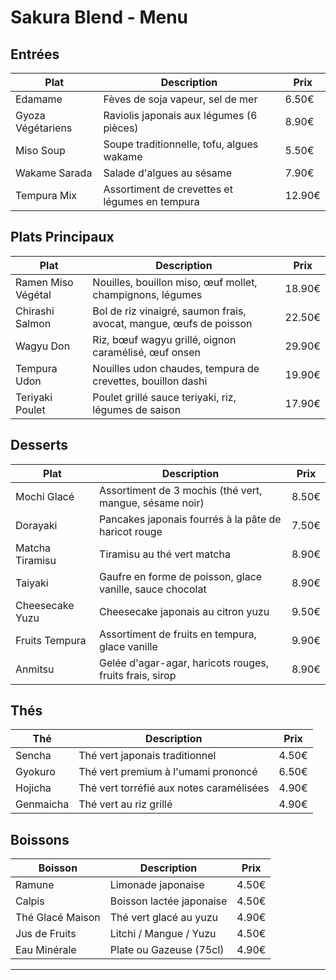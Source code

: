 # Sakura Blend - Menu

## Entrées

| Plat | Description | Prix |
|------|-------------|------|
| Edamame | Fèves de soja vapeur, sel de mer | 6.50€ |
| Gyoza Végétariens | Raviolis japonais aux légumes (6 pièces) | 8.90€ |
| Miso Soup | Soupe traditionnelle, tofu, algues wakame | 5.50€ |
| Wakame Sarada | Salade d'algues au sésame | 7.90€ |
| Tempura Mix | Assortiment de crevettes et légumes en tempura | 12.90€ |

## Plats Principaux

| Plat | Description | Prix |
|------|-------------|------|
| Ramen Miso Végétal | Nouilles, bouillon miso, œuf mollet, champignons, légumes | 18.90€ |
| Chirashi Salmon | Bol de riz vinaigré, saumon frais, avocat, mangue, œufs de poisson | 22.50€ |
| Wagyu Don | Riz, bœuf wagyu grillé, oignon caramélisé, œuf onsen | 29.90€ |
| Tempura Udon | Nouilles udon chaudes, tempura de crevettes, bouillon dashi | 19.90€ |
| Teriyaki Poulet | Poulet grillé sauce teriyaki, riz, légumes de saison | 17.90€ |

## Desserts

| Plat | Description | Prix |
|------|-------------|------|
| Mochi Glacé | Assortiment de 3 mochis (thé vert, mangue, sésame noir) | 8.50€ |
| Dorayaki | Pancakes japonais fourrés à la pâte de haricot rouge | 7.50€ |
| Matcha Tiramisu | Tiramisu au thé vert matcha | 8.90€ |
| Taiyaki | Gaufre en forme de poisson, glace vanille, sauce chocolat | 8.90€ |
| Cheesecake Yuzu | Cheesecake japonais au citron yuzu | 9.50€ |
| Fruits Tempura | Assortiment de fruits en tempura, glace vanille | 9.90€ |
| Anmitsu | Gelée d'agar-agar, haricots rouges, fruits frais, sirop | 8.90€ |

## Thés

| Thé | Description | Prix |
|-----|-------------|------|
| Sencha | Thé vert japonais traditionnel | 4.50€ |
| Gyokuro | Thé vert premium à l'umami prononcé | 6.50€ |
| Hojicha | Thé vert torréfié aux notes caramélisées | 4.90€ |
| Genmaicha | Thé vert au riz grillé | 4.90€ |

## Boissons

| Boisson | Description | Prix |
|---------|-------------|------|
| Ramune | Limonade japonaise | 4.50€ |
| Calpis | Boisson lactée japonaise | 4.50€ |
| Thé Glacé Maison | Thé vert glacé au yuzu | 4.90€ |
| Jus de Fruits | Litchi / Mangue / Yuzu | 4.50€ |
| Eau Minérale | Plate ou Gazeuse (75cl) | 4.90€ |

---